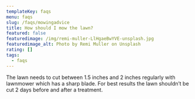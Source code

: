 ```yaml
---
templateKey: faqs
menu: faqs
slug: /faqs/mowingadvice
title: How should I mow the lawn?
featured: false
featuredimage: /img/remi-muller-LlHgaeBwYVE-unsplash.jpg
featuredimage_alt: Photo by Remi Muller on Unsplash
rating: []
tags:
  - faqs
---
```


The lawn needs to cut between 1.5 inches and 2 inches regularly with lawnmower which has a sharp blade.   For best results the lawn shouldn’t be cut 2 days before and after a treatment.